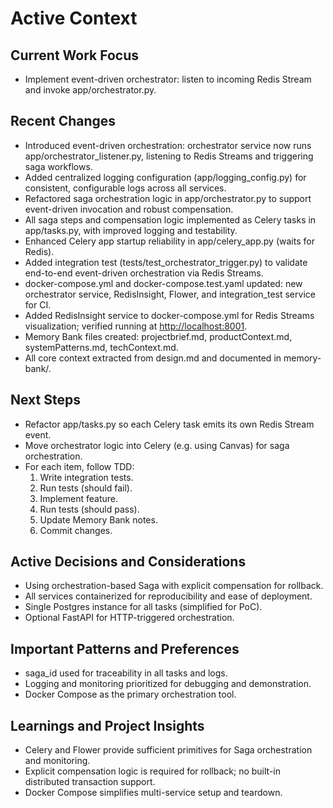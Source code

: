 # Active Context

## Current Work Focus

- Implement event-driven orchestrator: listen to incoming Redis Stream and invoke app/orchestrator.py.

## Recent Changes

- Introduced event-driven orchestration: orchestrator service now runs app/orchestrator_listener.py, listening to Redis Streams and triggering saga workflows.
- Added centralized logging configuration (app/logging_config.py) for consistent, configurable logs across all services.
- Refactored saga orchestration logic in app/orchestrator.py to support event-driven invocation and robust compensation.
- All saga steps and compensation logic implemented as Celery tasks in app/tasks.py, with improved logging and testability.
- Enhanced Celery app startup reliability in app/celery_app.py (waits for Redis).
- Added integration test (tests/test_orchestrator_trigger.py) to validate end-to-end event-driven orchestration via Redis Streams.
- docker-compose.yml and docker-compose.test.yaml updated: new orchestrator service, RedisInsight, Flower, and integration_test service for CI.
- Added RedisInsight service to docker-compose.yml for Redis Streams visualization; verified running at <http://localhost:8001>.
- Memory Bank files created: projectbrief.md, productContext.md, systemPatterns.md, techContext.md.
- All core context extracted from design.md and documented in memory-bank/.

## Next Steps

- Refactor app/tasks.py so each Celery task emits its own Redis Stream event.
- Move orchestrator logic into Celery (e.g. using Canvas) for saga orchestration.
- For each item, follow TDD:
  1. Write integration tests.
  2. Run tests (should fail).
  3. Implement feature.
  4. Run tests (should pass).
  5. Update Memory Bank notes.
  6. Commit changes.

## Active Decisions and Considerations

- Using orchestration-based Saga with explicit compensation for rollback.
- All services containerized for reproducibility and ease of deployment.
- Single Postgres instance for all tasks (simplified for PoC).
- Optional FastAPI for HTTP-triggered orchestration.

## Important Patterns and Preferences

- saga_id used for traceability in all tasks and logs.
- Logging and monitoring prioritized for debugging and demonstration.
- Docker Compose as the primary orchestration tool.

## Learnings and Project Insights

- Celery and Flower provide sufficient primitives for Saga orchestration and monitoring.
- Explicit compensation logic is required for rollback; no built-in distributed transaction support.
- Docker Compose simplifies multi-service setup and teardown.
